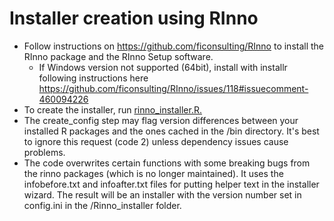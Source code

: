 # Installer creation using RInno
* Follow instructions on https://github.com/ficonsulting/RInno to install the RInno package and the RInno Setup software.
    * If Windows version not supported (64bit), install with installr following instructions here https://github.com/ficonsulting/RInno/issues/118#issuecomment-460094226
* To create the installer, run [rinno_installer.R.](/src/rinno_installer.R)
* The create_config step may flag version differences between your installed R packages and the ones cached in the /bin directory. It's best to ignore this request (code 2) unless dependency issues cause problems.
* The code overwrites certain functions with some breaking bugs from the rinno packages (which is no longer maintained). It uses the infobefore.txt and infoafter.txt files for putting helper text in the installer wizard. The result will be an installer with the version number set in config.ini in the /Rinno_installer folder.
